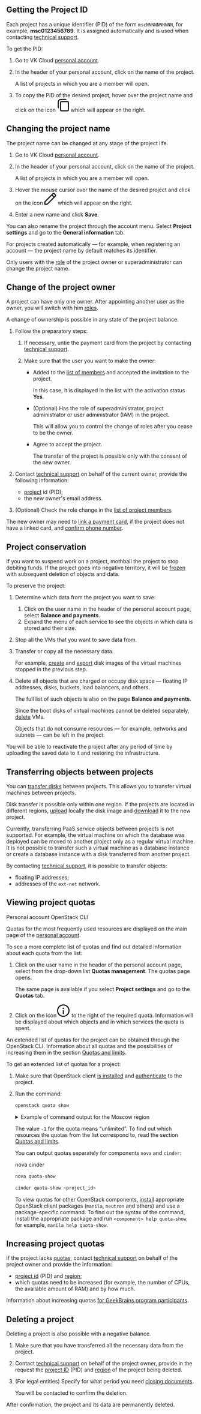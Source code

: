 ## Getting the Project ID

Each project has a unique identifier (PID) of the form `mscNNNNNNNNNN`, for example, **msc0123456789**. It is assigned automatically and is used when contacting [technical support](/en/contacts/).

To get the PID:

1. Go to VK Cloud [personal account](https://msk.cloud.vk.com/app/en).
1. In the header of your personal account, click on the name of the project.

    A list of projects in which you are a member will open.

1. To copy the PID of the desired project, hover over the project name and click on the icon ![Copy](./assets/copy-icon.svg "inline") which will appear on the right.

## Changing the project name

The project name can be changed at any stage of the project life.

1. Go to VK Cloud [personal account](https://msk.cloud.vk.com/app/en).
1. In the header of your personal account, click on the name of the project.

    A list of projects in which you are a member will open.

1. Hover the mouse cursor over the name of the desired project and click on the icon ![Edit](./assets/edit-icon.svg "inline") which will appear on the right.

1. Enter a new name and click **Save**.

You can also rename the project through the account menu. Select **Project settings** and go to the **General information** tab.

For projects created automatically — for example, when registering an account — the project name by default matches its identifier.

<info>

Only users with the [role](../../../concepts/rolesandpermissions) of the project owner or superadministrator can change the project name.

</info>

## Change of the project owner

A project can have only one owner. After appointing another user as the owner, you will switch with him [roles](../../../concepts/rolesandpermissions).

<info>

A change of ownership is possible in any state of the project balance.

</info>

1. Follow the preparatory steps:

    1. If necessary, untie the payment card from the project by contacting [technical support](/en/contacts/).

    1. Make sure that the user you want to make the owner:

        - Added to the [list of members](../access-manage) and accepted the invitation to the project.

            In this case, it is displayed in the list with the activation status **Yes**.

        - (Optional) Has the role of superadministrator, project administrator or user administrator (IAM) in the project.

            This will allow you to control the change of roles after you cease to be the owner.

        - Agree to accept the project.

            The transfer of the project is possible only with the consent of the new owner.

1. Contact [technical support](/en/contacts/) on behalf of the current owner, provide the following information:

    - [project](#getting_the_project_id) id (PID);
    - the new owner's email address.

1. (Optional) Check the role change in the [list of project members](../access-manage).

<info>

The new owner may need to [link a payment card](../../activation#linking_a_bank_card), if the project does not have a linked card, and [confirm phone number](../../activation).

</info>

## Project conservation

If you want to suspend work on a project, mothball the project to stop debiting funds. If the project goes into negative territory, it will be [frozen](../../../concepts/projects#automatic_freezing_of_the_project) with subsequent deletion of objects and data.

To preserve the project:

1. Determine which data from the project you want to save:

    1. Click on the user name in the header of the personal account page, select **Balance and payments**.
    1. Expand the menu of each service to see the objects in which data is stored and their size.

1. Stop all the VMs that you want to save data from.
1. Transfer or copy all the necessary data.

    For example, [create](/en/base/iaas/instructions/vm-images/vm-images-manage#creating_an_image) and [export](/en/base/iaas/instructions/vm-images/vm-images-manage#exporting_an_image) disk images of the virtual machines stopped in the previous step.

1. Delete all objects that are charged or occupy disk space — floating IP addresses, disks, buckets, load balancers, and others.

    The full list of such objects is also on the page **Balance and payments**.

    Since the boot disks of virtual machines cannot be deleted separately, [delete](/en/base/iaas/instructions/vm/vm-manage#deleting_a_vm) VMs.

    Objects that do not consume resources — for example, networks and subnets — can be left in the project.

You will be able to reactivate the project after any period of time by uploading the saved data to it and restoring the infrastructure.

## Transferring objects between projects

You can [transfer disks](/en/base/iaas/instructions/vm-volumes#transfer_disks_between_projects) between projects. This allows you to transfer virtual machines between projects.

Disk transfer is possible only within one region. If the projects are located in different regions, [upload](/en/base/iaas/instructions/vm-images/vm-images-manage#exporting_an_image) locally the disk image and [download](/en/base/iaas/instructions/vm-images/vm-images-manage#importing_an_image) it to the new project.

Currently, transferring PaaS service objects between projects is not supported. For example, the virtual machine on which the database was deployed can be moved to another project only as a regular virtual machine. It is not possible to transfer such a virtual machine as a database instance or create a database instance with a disk transferred from another project.

By contacting [technical support](/en/contacts), it is possible to transfer objects:

- floating IP addresses;
- addresses of the `ext-net` network.

## Viewing project quotas

<tabs>
<tablist>
<tab>Personal account</tab>
<tab>OpenStack CLI</tab>
</tablist>
<tabpanel>

Quotas for the most frequently used resources are displayed on the main page of the [personal account](https://msk.cloud.vk.com/app/en).

To see a more complete list of quotas and find out detailed information about each quota from the list:

1. Click on the user name in the header of the personal account page, select from the drop-down list **Quotas management**. The quotas page opens.

    The same page is available if you select **Project settings** and go to the **Quotas** tab.

1. Click on the icon![Information](./assets/i-icon.svg "inline") to the right of the required quota. Information will be displayed about which objects and in which services the quota is spent.

An extended list of quotas for the project can be obtained through the OpenStack CLI. Information about all quotas and the possibilities of increasing them in the section [Quotas and limits](../../../concepts/quotasandlimits).

</tabpanel>
<tabpanel>

To get an extended list of quotas for a project:

1. Make sure that OpenStack client [is installed](/en/manage/tools-for-using-services/openstack-cli#1_install_the_openstack_client) and [authenticate](/en/manage/tools-for-using-services/openstack-cli#3_complete_authentication) to the project.
1. Run the command:

    ```bash
    openstack quota show
    ```

    <details><summary>Example of command output for the Moscow region</summary>

    ```bash
    +----------------------------+--------------------------------------------------+
    | Field                      | Value                                            |
    +----------------------------+--------------------------------------------------+
    | backup-gigabytes           | -1                                               |
    | backups                    | 400                                              |
    | cores                      | 9                                                |
    | fixed-ips                  | -1                                               |
    | floating-ips               | 6                                                |
    | gigabytes                  | 200                                              |
    | gigabytes_ceph             | -1                                               |
    | gigabytes_ceph-hdd         | -1                                               |
    | gigabytes_ceph-ssd         | -1                                               |
    | gigabytes_dev-ceph         | -1                                               |
    | gigabytes_dp1              | -1                                               |
    | gigabytes_dp1-high-iops    | 200                                              |
    | gigabytes_dp1-local-ssd    | -1                                               |
    | gigabytes_dp1-ssd          | -1                                               |
    | gigabytes_ef-nvme          | -1                                               |
    | gigabytes_high-iops        | 200                                              |
    | gigabytes_ko1-high-iops    | 200                                              |
    | gigabytes_ko1-local-ssd    | -1                                               |
    | gigabytes_ko1-local-ssd-g2 | -1                                               |
    | gigabytes_ko1-ssd          | -1                                               |
    | gigabytes_local-ssd        | -1                                               |
    | gigabytes_manila           | -1                                               |
    | gigabytes_ms1              | -1                                               |
    | gigabytes_octavia-hdd      | -1                                               |
    | gigabytes_octavia-ssd      | -1                                               |
    | gigabytes_perf-test        | -1                                               |
    | gigabytes_ssd              | -1                                               |
    | health_monitors            | -1                                               |
    | injected-file-size         | 10240                                            |
    | injected-files             | 5                                                |
    | injected-path-size         | 255                                              |
    | instances                  | 6                                                |
    | key-pairs                  | 100                                              |
    | l7_policies                | -1                                               |
    | listeners                  | -1                                               |
    | load_balancers             | 12                                               |
    | location                   | ...                                              |
    | networks                   | 10                                               |
    | per-volume-gigabytes       | -1                                               |
    | pools                      | 30                                               |
    | ports                      | 120                                              |
    | project                    | b5b7ffd4ef0547e5b222f44555dfXXXX                 |
    | project_name               | mcsXXXXXXXXXX                                    |
    | properties                 | 128                                              |
    | ram                        | 10240                                            |
    | rbac_policies              | 10                                               |
    | routers                    | 12                                               |
    | secgroup-rules             | 200                                              |
    | secgroups                  | 12                                               |
    | server-group-members       | 100                                              |
    | server-groups              | 50                                               |
    | snapshots                  | 200                                              |
    | snapshots_ceph             | -1                                               |
    | snapshots_ceph-hdd         | -1                                               |
    | snapshots_ceph-ssd         | -1                                               |
    | snapshots_dev-ceph         | -1                                               |
    | snapshots_dp1              | -1                                               |
    | snapshots_dp1-high-iops    | -1                                               |
    | snapshots_dp1-local-ssd    | -1                                               |
    | snapshots_dp1-ssd          | -1                                               |
    | snapshots_ef-nvme          | -1                                               |
    | snapshots_high-iops        | -1                                               |
    | snapshots_ko1-high-iops    | -1                                               |
    | snapshots_ko1-local-ssd    | -1                                               |
    | snapshots_ko1-local-ssd-g2 | -1                                               |
    | snapshots_ko1-ssd          | -1                                               |
    | snapshots_local-ssd        | -1                                               |
    | snapshots_manila           | -1                                               |
    | snapshots_ms1              | -1                                               |
    | snapshots_octavia-hdd      | -1                                               |
    | snapshots_octavia-ssd      | -1                                               |
    | snapshots_perf-test        | -1                                               |
    | snapshots_ssd              | -1                                               |
    | subnet_pools               | -1                                               |
    | subnets                    | 10                                               |
    | volumes                    | 10                                               |
    | volumes_ceph               | -1                                               |
    | volumes_ceph-hdd           | -1                                               |
    | volumes_ceph-ssd           | -1                                               |
    | volumes_dev-ceph           | -1                                               |
    | volumes_dp1                | -1                                               |
    | volumes_dp1-high-iops      | 10                                               |
    | volumes_dp1-local-ssd      | -1                                               |
    | volumes_dp1-ssd            | -1                                               |
    | volumes_ef-nvme            | -1                                               |
    | volumes_high-iops          | 10                                               |
    | volumes_ko1-high-iops      | 10                                               |
    | volumes_ko1-local-ssd      | -1                                               |
    | volumes_ko1-local-ssd-g2   | -1                                               |
    | volumes_ko1-ssd            | -1                                               |
    | volumes_local-ssd          | -1                                               |
    | volumes_manila             | -1                                               |
    | volumes_ms1                | -1                                               |
    | volumes_octavia-hdd        | -1                                               |
    | volumes_octavia-ssd        | -1                                               |
    | volumes_perf-test          | -1                                               |
    | volumes_ssd                | -1                                               |
    +----------------------------+--------------------------------------------------+
    ```
    </details>

    The value `-1` for the quota means “unlimited”. To find out which resources the quotas from the list correspond to, read the section [Quotas and limits](../../../concepts/quotasandlimits).

    You can output quotas separately for components `nova` and `cinder`:

    <tabs>
    <tablist>
    <tab>nova</tab>
    <tab>cinder</tab>
    </tablist>
    <tabpanel>

    ```bash
    nova quota-show
    ```

    </tabpanel>
    <tabpanel>

    ```bash
    cinder quota-show <project_id>
    ```

    </tabpanel>
    </tabs>

    To view quotas for other OpenStack components, [install](/en/manage/tools-for-using-services/openstack-cli#2_install_additional_packages) appropriate OpenStack client packages (`manila`, `neutron` and others) and use a package-specific command. To find out the syntax of the command, install the appropriate package and run `<component> help quota-show`, for example, `manila help quota-show`.

</tabpanel>
</tabs>

## Increasing project quotas

If the project lacks [quotas](../../../concepts/quotasandlimits), contact [technical support](/en/contacts) on behalf of the project owner and provide the information:

- [project id](#getting-the-project-id) (PID) and [region](../../../concepts/regions);
- which quotas need to be increased (for example, the number of CPUs, the available amount of RAM) and by how much.

<info>

Information about increasing quotas [for GeekBrains program participants](../../../faq#can_a_geekbrains_program_participants_request_an_increase_in_quotas_on_vk_cloud).

</info>

## Deleting a project

Deleting a project is also possible with a negative balance.

1. Make sure that you have transferred all the necessary data from the project.
1. Contact [technical support](/en/contacts/) on behalf of the project owner, provide in the request the [project ID](#getting-the-project-id) (PID) and [region](../../../concepts/regions) of the project being deleted.

1. (For legal entities) Specify for what period you need [closing documents](/en/additionals/billing/concepts/report).

    You will be contacted to confirm the deletion.

<err>

After confirmation, the project and its data are permanently deleted.

</err>
